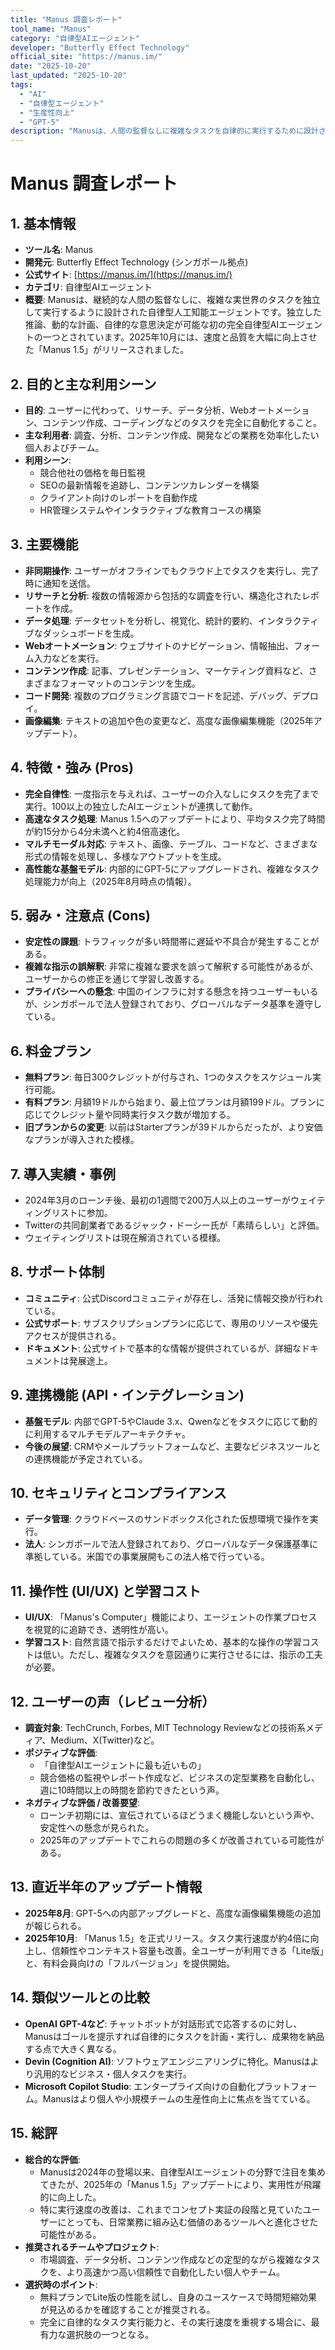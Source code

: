 ```yaml
---
title: "Manus 調査レポート"
tool_name: "Manus"
category: "自律型AIエージェント"
developer: "Butterfly Effect Technology"
official_site: "https://manus.im/"
date: "2025-10-20"
last_updated: "2025-10-20"
tags:
  - "AI"
  - "自律型エージェント"
  - "生産性向上"
  - "GPT-5"
description: "Manusは、人間の監督なしに複雑なタスクを自律的に実行するために設計されたAIエージェントです。2025年には大幅なアップデートが行われました。"
---
```


# **Manus 調査レポート**

## **1. 基本情報**

* **ツール名**: Manus
* **開発元**: Butterfly Effect Technology (シンガポール拠点)
* **公式サイト**: [https://manus.im/](https://manus.im/)
* **カテゴリ**: 自律型AIエージェント
* **概要**: Manusは、継続的な人間の監督なしに、複雑な実世界のタスクを独立して実行するように設計された自律型人工知能エージェントです。独立した推論、動的な計画、自律的な意思決定が可能な初の完全自律型AIエージェントの一つとされています。2025年10月には、速度と品質を大幅に向上させた「Manus 1.5」がリリースされました。

## **2. 目的と主な利用シーン**

* **目的**: ユーザーに代わって、リサーチ、データ分析、Webオートメーション、コンテンツ作成、コーディングなどのタスクを完全に自動化すること。
* **主な利用者**: 調査、分析、コンテンツ作成、開発などの業務を効率化したい個人およびチーム。
* **利用シーン**:
    * 競合他社の価格を毎日監視
    * SEOの最新情報を追跡し、コンテンツカレンダーを構築
    * クライアント向けのレポートを自動作成
    * HR管理システムやインタラクティブな教育コースの構築

## **3. 主要機能**

* **非同期操作**: ユーザーがオフラインでもクラウド上でタスクを実行し、完了時に通知を送信。
* **リサーチと分析**: 複数の情報源から包括的な調査を行い、構造化されたレポートを作成。
* **データ処理**: データセットを分析し、視覚化、統計的要約、インタラクティブなダッシュボードを生成。
* **Webオートメーション**: ウェブサイトのナビゲーション、情報抽出、フォーム入力などを実行。
* **コンテンツ作成**: 記事、プレゼンテーション、マーケティング資料など、さまざまなフォーマットのコンテンツを生成。
* **コード開発**: 複数のプログラミング言語でコードを記述、デバッグ、デプロイ。
* **画像編集**: テキストの追加や色の変更など、高度な画像編集機能（2025年アップデート）。

## **4. 特徴・強み (Pros)**

* **完全自律性**: 一度指示を与えれば、ユーザーの介入なしにタスクを完了まで実行。100以上の独立したAIエージェントが連携して動作。
* **高速なタスク処理**: Manus 1.5へのアップデートにより、平均タスク完了時間が約15分から4分未満へと約4倍高速化。
* **マルチモーダル対応**: テキスト、画像、テーブル、コードなど、さまざまな形式の情報を処理し、多様なアウトプットを生成。
* **高性能な基盤モデル**: 内部的にGPT-5にアップグレードされ、複雑なタスク処理能力が向上（2025年8月時点の情報）。

## **5. 弱み・注意点 (Cons)**

* **安定性の課題**: トラフィックが多い時間帯に遅延や不具合が発生することがある。
* **複雑な指示の誤解釈**: 非常に複雑な要求を誤って解釈する可能性があるが、ユーザーからの修正を通じて学習し改善する。
* **プライバシーへの懸念**: 中国のインフラに対する懸念を持つユーザーもいるが、シンガポールで法人登録されており、グローバルなデータ基準を遵守している。

## **6. 料金プラン**

* **無料プラン**: 毎日300クレジットが付与され、1つのタスクをスケジュール実行可能。
* **有料プラン**: 月額19ドルから始まり、最上位プランは月額199ドル。プランに応じてクレジット量や同時実行タスク数が増加する。
* **旧プランからの変更**: 以前はStarterプランが39ドルからだったが、より安価なプランが導入された模様。

## **7. 導入実績・事例**

* 2024年3月のローンチ後、最初の1週間で200万人以上のユーザーがウェイティングリストに参加。
* Twitterの共同創業者であるジャック・ドーシー氏が「素晴らしい」と評価。
* ウェイティングリストは現在解消されている模様。

## **8. サポート体制**

* **コミュニティ**: 公式Discordコミュニティが存在し、活発に情報交換が行われている。
* **公式サポート**: サブスクリプションプランに応じて、専用のリソースや優先アクセスが提供される。
* **ドキュメント**: 公式サイトで基本的な情報が提供されているが、詳細なドキュメントは発展途上。

## **9. 連携機能 (API・インテグレーション)**

* **基盤モデル**: 内部でGPT-5やClaude 3.x、Qwenなどをタスクに応じて動的に利用するマルチモデルアーキテクチャ。
* **今後の展望**: CRMやメールプラットフォームなど、主要なビジネスツールとの連携機能が予定されている。

## **10. セキュリティとコンプライアンス**

* **データ管理**: クラウドベースのサンドボックス化された仮想環境で操作を実行。
* **法人**: シンガポールで法人登録されており、グローバルなデータ保護基準に準拠している。米国での事業展開もこの法人格で行っている。

## **11. 操作性 (UI/UX) と学習コスト**

* **UI/UX**: 「Manus's Computer」機能により、エージェントの作業プロセスを視覚的に追跡でき、透明性が高い。
* **学習コスト**: 自然言語で指示するだけでよいため、基本的な操作の学習コストは低い。ただし、複雑なタスクを意図通りに実行させるには、指示の工夫が必要。

## **12. ユーザーの声（レビュー分析）**

* **調査対象**: TechCrunch, Forbes, MIT Technology Reviewなどの技術系メディア、Medium、X(Twitter)など。
* **ポジティブな評価**:
  * 「自律型AIエージェントに最も近いもの」
  * 競合価格の監視やレポート作成など、ビジネスの定型業務を自動化し、週に10時間以上の時間を節約できたという声。
* **ネガティブな評価 / 改善要望**:
  * ローンチ初期には、宣伝されているほどうまく機能しないという声や、安定性への懸念が見られた。
  * 2025年のアップデートでこれらの問題の多くが改善されている可能性がある。

## **13. 直近半年のアップデート情報**

* **2025年8月**: GPT-5への内部アップグレードと、高度な画像編集機能の追加が報じられる。
* **2025年10月**: 「Manus 1.5」を正式リリース。タスク実行速度が約4倍に向上し、信頼性やコンテキスト容量も改善。全ユーザーが利用できる「Lite版」と、有料会員向けの「フルバージョン」を提供開始。

## **14. 類似ツールとの比較**

* **OpenAI GPT-4など**: チャットボットが対話形式で応答するのに対し、Manusはゴールを提示すれば自律的にタスクを計画・実行し、成果物を納品する点で大きく異なる。
* **Devin (Cognition AI)**: ソフトウェアエンジニアリングに特化。Manusはより汎用的なビジネス・個人タスクを実行。
* **Microsoft Copilot Studio**: エンタープライズ向けの自動化プラットフォーム。Manusはより個人や小規模チームの生産性向上に焦点を当てている。

## **15. 総評**

* **総合的な評価**:
  * Manusは2024年の登場以来、自律型AIエージェントの分野で注目を集めてきたが、2025年の「Manus 1.5」アップデートにより、実用性が飛躍的に向上した。
  * 特に実行速度の改善は、これまでコンセプト実証の段階と見ていたユーザーにとっても、日常業務に組み込む価値のあるツールへと進化させた可能性がある。
* **推奨されるチームやプロジェクト**:
  * 市場調査、データ分析、コンテンツ作成などの定型的ながら複雑なタスクを、より高速かつ高い信頼性で自動化したい個人やチーム。
* **選択時のポイント**:
  * 無料プランでLite版の性能を試し、自身のユースケースで時間短縮効果が見込めるかを確認することが推奨される。
  * 完全に自律的なタスク実行能力と、その実行速度を重視する場合に、最有力な選択肢の一つとなる。
